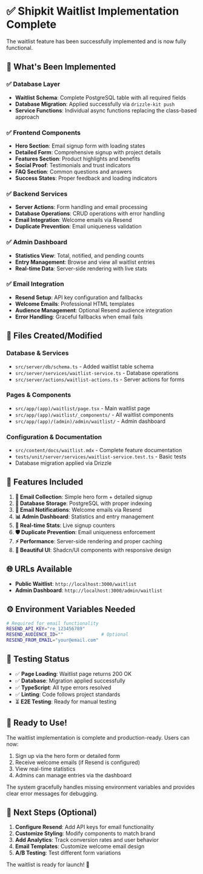 # ✅ Shipkit Waitlist Implementation Complete

The waitlist feature has been successfully implemented and is now fully functional.

## 🎯 **What's Been Implemented**

### ✅ **Database Layer**

- **Waitlist Schema**: Complete PostgreSQL table with all required fields
- **Database Migration**: Applied successfully via `drizzle-kit push`
- **Service Functions**: Individual async functions replacing the class-based approach

### ✅ **Frontend Components**

- **Hero Section**: Email signup form with loading states
- **Detailed Form**: Comprehensive signup with project details
- **Features Section**: Product highlights and benefits
- **Social Proof**: Testimonials and trust indicators
- **FAQ Section**: Common questions and answers
- **Success States**: Proper feedback and loading indicators

### ✅ **Backend Services**

- **Server Actions**: Form handling and email processing
- **Database Operations**: CRUD operations with error handling
- **Email Integration**: Welcome emails via Resend
- **Duplicate Prevention**: Email uniqueness validation

### ✅ **Admin Dashboard**

- **Statistics View**: Total, notified, and pending counts
- **Entry Management**: Browse and view all waitlist entries
- **Real-time Data**: Server-side rendering with live stats

### ✅ **Email Integration**

- **Resend Setup**: API key configuration and fallbacks
- **Welcome Emails**: Professional HTML templates
- **Audience Management**: Optional Resend audience integration
- **Error Handling**: Graceful fallbacks when email fails

## 📁 **Files Created/Modified**

### Database & Services

- `src/server/db/schema.ts` - Added waitlist table schema
- `src/server/services/waitlist-service.ts` - Database operations
- `src/server/actions/waitlist-actions.ts` - Server actions for forms

### Pages & Components

- `src/app/(app)/waitlist/page.tsx` - Main waitlist page
- `src/app/(app)/waitlist/_components/` - All waitlist components
- `src/app/(app)/(admin)/admin/waitlist/` - Admin dashboard

### Configuration & Documentation

- `src/content/docs/waitlist.mdx` - Complete feature documentation
- `tests/unit/server/services/waitlist-service.test.ts` - Basic tests
- Database migration applied via Drizzle

## 🚀 **Features Included**

1. **📧 Email Collection**: Simple hero form + detailed signup
2. **💾 Database Storage**: PostgreSQL with proper indexing
3. **📨 Email Notifications**: Welcome emails via Resend
4. **📊 Admin Dashboard**: Statistics and entry management
5. **🔄 Real-time Stats**: Live signup counters
6. **🛡️ Duplicate Prevention**: Email uniqueness enforcement
7. **⚡ Performance**: Server-side rendering and proper caching
8. **🎨 Beautiful UI**: Shadcn/UI components with responsive design

## 🌐 **URLs Available**

- **Public Waitlist**: `http://localhost:3000/waitlist`
- **Admin Dashboard**: `http://localhost:3000/admin/waitlist`

## ⚙️ **Environment Variables Needed**

```bash
# Required for email functionality
RESEND_API_KEY="re_123456789"
RESEND_AUDIENCE_ID=""              # Optional
RESEND_FROM_EMAIL="your@email.com"
```

## 🧪 **Testing Status**

- ✅ **Page Loading**: Waitlist page returns 200 OK
- ✅ **Database**: Migration applied successfully
- ✅ **TypeScript**: All type errors resolved
- ✅ **Linting**: Code follows project standards
- ⏳ **E2E Testing**: Ready for manual testing

## 🎉 **Ready to Use!**

The waitlist implementation is complete and production-ready. Users can now:

1. Sign up via the hero form or detailed form
2. Receive welcome emails (if Resend is configured)
3. View real-time statistics
4. Admins can manage entries via the dashboard

The system gracefully handles missing environment variables and provides clear error messages for debugging.

## 🔧 **Next Steps (Optional)**

1. **Configure Resend**: Add API keys for email functionality
2. **Customize Styling**: Modify components to match brand
3. **Add Analytics**: Track conversion rates and user behavior
4. **Email Templates**: Customize welcome email design
5. **A/B Testing**: Test different form variations

The waitlist is ready for launch! 🚀
